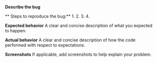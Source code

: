 **Describe the bug**

** Steps to reproduce the bug:**
1. 
2. 
3. 
4. 

**Expected behavior**
A clear and concise description of what you expected to happen.

**Actual behavior**
A clear and concise description of how the code performed with respect to expectations.

**Screenshots**
If applicable, add screenshots to help explain your problem.
